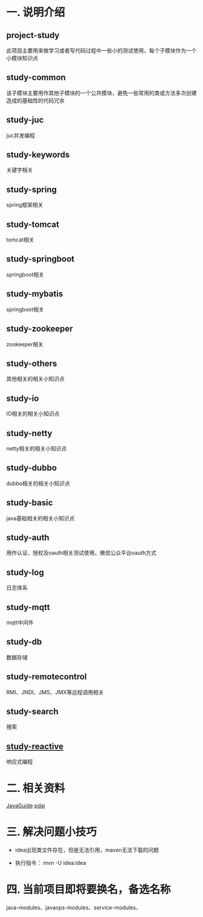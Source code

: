 # 一. 说明介绍
## project-study
此项目主要用来做学习或者写代码过程中一些小的测试使用，每个子模块作为一个小模块知识点

## study-common
该子模块主要用作其他子模块的一个公共模块，避免一些常用的类或方法多次创建造成的基础性的代码冗余

## study-juc
juc并发编程

## study-keywords
关键字相关

## study-spring
spring框架相关

## study-tomcat
tomcat相关

## study-springboot
springboot相关

## study-mybatis
springboot相关

## study-zookeeper
zookeeper相关

## study-others
其他相关的相关小知识点

## study-io
IO相关的相关小知识点

## study-netty
netty相关的相关小知识点

## study-dubbo
dubbo相关的相关小知识点

## study-basic
java基础相关的相关小知识点

## study-auth
用作认证、授权及oauth相关测试使用，微信公众平台oauth方式

## study-log
日志体系

## study-mqtt
mqtt中间件

## study-db
数据存储

## study-remotecontrol
RMI、JNDI、JMS、JMX等远程调用相关

## study-search
搜索

## [study-reactive](./study-reactive)
响应式编程

# 二. 相关资料
[JavaGuide](https://javaguide.cn)
[pdai](https://pdai.tech/)

# 三. 解决问题小技巧
+ idea出现类文件存在，但是无法引用，maven无法下载的问题 
 - 执行指令： mvn -U idea:idea 


# 四. 当前项目即将要换名，备选名称
java-modules、javaops-modules、service-modules、
